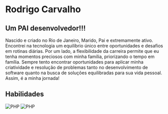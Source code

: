 # Rodrigo Carvalho
## Um PAI desenvolvedor!!!


Nascido e criado no Rio de Janeiro, Marido, Pai e extremamente ativo. Encontrei na tecnologia um equilíbrio único entre oportunidades e desafios em rotinas diárias. Por um lado, a flexibilidade da carreira permite que eu tenha momentos preciosos com minha família, priorizando o tempo em família. Sempre tento encontrar oportunidades para aplicar minha criatividade e resolução de problemas tanto no desenvolvimento de software quanto na busca de soluções equilibradas para sua vida pessoal. Assim, é a minha jornada!


## Habilidades
![PHP](https://www.php.net/images/logos/new-php-logo.png)
![PHP](https://www.mysql.com/common/logos/powered-by-mysql-167x86.png)

